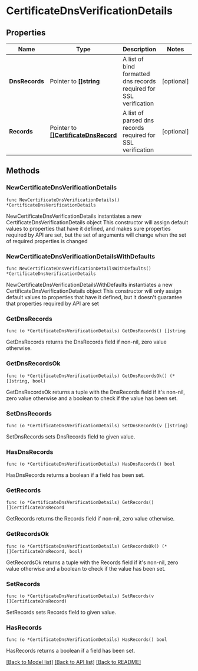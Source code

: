# CertificateDnsVerificationDetails

## Properties

Name | Type | Description | Notes
------------ | ------------- | ------------- | -------------
**DnsRecords** | Pointer to **[]string** | A list of bind formatted dns records required for SSL verification | [optional] 
**Records** | Pointer to [**[]CertificateDnsRecord**](certificateDnsRecord.md) | A list of parsed dns records required for SSL verification | [optional] 

## Methods

### NewCertificateDnsVerificationDetails

`func NewCertificateDnsVerificationDetails() *CertificateDnsVerificationDetails`

NewCertificateDnsVerificationDetails instantiates a new CertificateDnsVerificationDetails object
This constructor will assign default values to properties that have it defined,
and makes sure properties required by API are set, but the set of arguments
will change when the set of required properties is changed

### NewCertificateDnsVerificationDetailsWithDefaults

`func NewCertificateDnsVerificationDetailsWithDefaults() *CertificateDnsVerificationDetails`

NewCertificateDnsVerificationDetailsWithDefaults instantiates a new CertificateDnsVerificationDetails object
This constructor will only assign default values to properties that have it defined,
but it doesn't guarantee that properties required by API are set

### GetDnsRecords

`func (o *CertificateDnsVerificationDetails) GetDnsRecords() []string`

GetDnsRecords returns the DnsRecords field if non-nil, zero value otherwise.

### GetDnsRecordsOk

`func (o *CertificateDnsVerificationDetails) GetDnsRecordsOk() (*[]string, bool)`

GetDnsRecordsOk returns a tuple with the DnsRecords field if it's non-nil, zero value otherwise
and a boolean to check if the value has been set.

### SetDnsRecords

`func (o *CertificateDnsVerificationDetails) SetDnsRecords(v []string)`

SetDnsRecords sets DnsRecords field to given value.

### HasDnsRecords

`func (o *CertificateDnsVerificationDetails) HasDnsRecords() bool`

HasDnsRecords returns a boolean if a field has been set.

### GetRecords

`func (o *CertificateDnsVerificationDetails) GetRecords() []CertificateDnsRecord`

GetRecords returns the Records field if non-nil, zero value otherwise.

### GetRecordsOk

`func (o *CertificateDnsVerificationDetails) GetRecordsOk() (*[]CertificateDnsRecord, bool)`

GetRecordsOk returns a tuple with the Records field if it's non-nil, zero value otherwise
and a boolean to check if the value has been set.

### SetRecords

`func (o *CertificateDnsVerificationDetails) SetRecords(v []CertificateDnsRecord)`

SetRecords sets Records field to given value.

### HasRecords

`func (o *CertificateDnsVerificationDetails) HasRecords() bool`

HasRecords returns a boolean if a field has been set.


[[Back to Model list]](../README.md#documentation-for-models) [[Back to API list]](../README.md#documentation-for-api-endpoints) [[Back to README]](../README.md)


